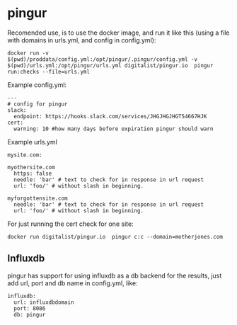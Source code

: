 # pingur

Recomended use, is to use the docker image, and run it like this (using a file with domains in urls.yml, and config in config.yml):
```
docker run -v $(pwd)/proddata/config.yml:/opt/pingur/.pingur/config.yml -v $(pwd)/urls.yml:/opt/pingur/urls.yml digitalist/pingur.io  pingur run:checks --file=urls.yml
```
Example config.yml:

```
---
# config for pingur
slack:
  endpoint: https://hooks.slack.com/services/JHGJHGJHGT54667HJK
cert:
  warning: 10 #how many days before expiration pingur should warn
```

Example urls.yml

```
mysite.com:

myothersite.com
  https: false
  needle: 'bar' # text to check for in response in url request
  url: 'foo/' # without slash in beginning.

myforgottensite.com
  needle: 'bar' # text to check for in response in url request
  url: 'foo/' # without slash in beginning.

```

For just running the cert check for one site:
```
docker run digitalist/pingur.io  pingur c:c --domain=motherjones.com
```

## Influxdb
pingur has support for using influxdb as a db backend for the results, just add url, port and db name in config.yml, like:

```
influxdb:
  url: influxdbdomain
  port: 8086
  db: pingur

```
